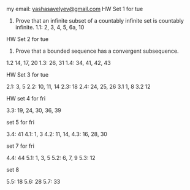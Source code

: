 my email: yashasavelyev@gmail.com
HW Set 1 for tue

1) Prove that an infinite subset of a countably infinite set is countably infinite.
1.1:  2, 3, 4, 5, 6a, 10

HW Set 2 for tue

1) Prove that a bounded sequence has a convergent subsequence.

1.2 14, 17, 20
1.3: 26, 31
1.4: 34, 41, 42, 43

HW Set 3 for tue

2.1: 3, 5
2.2: 10, 11, 14
2.3: 18
2.4: 24, 25, 26
3.1 1, 8
3.2 12
<!-- 3.3 19, 20, 25, 38, 40 -->

HW set 4 for fri

3.3: 19, 24, 30, 36, 39

set 5 for fri

3.4: 41
4.1: 1, 3
4.2: 11, 14,
4.3: 16, 28, 30

set 7 for fri

4.4: 44
5.1: 1, 3, 5
5.2: 6, 7, 9
5.3: 12 

set 8

5.5: 18
5.6: 28
5.7: 33


